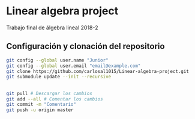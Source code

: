 Linear algebra project
===

Trabajo final de álgebra lineal 2018-2

## Configuración y clonación del repositorio
```bash
git config --global user.name "Junior"
git config --global user.email "email@example.com"
git clone https://github.com/carlosal1015/Linear-algebra-project.git
git submodule update --init --recursive
```

##

```bash
git pull # Descargar los cambios
git add --all # Comentar los cambios
git commit -m "Comentario"
git push -u origin master
```